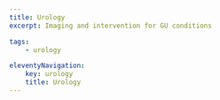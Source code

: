 ```yaml
---
title: Urology
excerpt: Imaging and intervention for GU conditions

tags: 
    - urology

eleventyNavigation:
    key: urology
    title: Urology
---
```


